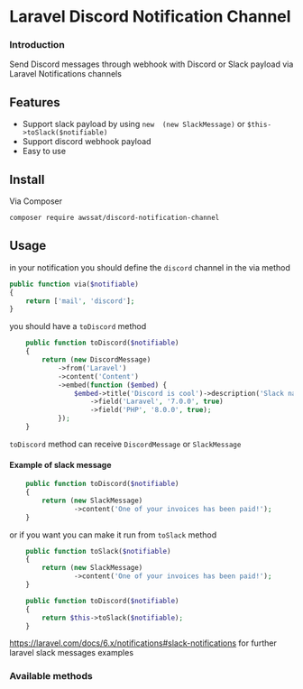 # Laravel Discord Notification Channel 

### Introduction

Send Discord messages through webhook with Discord or Slack payload via Laravel Notifications channels

## Features
- Support slack payload by using `new  (new SlackMessage)` or `$this->toSlack($notifiable)`
- Support discord webhook payload
- Easy to use 

## Install

Via Composer
``` bash
composer require awssat/discord-notification-channel
``` 

## Usage
in your notification you should define the `discord` channel in the via method

```php
public function via($notifiable)
{
    return ['mail', 'discord'];
}
```

you should have a `toDiscord` method

```php
    public function toDiscord($notifiable)
    {
        return (new DiscordMessage)
            ->from('Laravel')
            ->content('Content')
            ->embed(function ($embed) {
                $embed->title('Discord is cool')->description('Slack nah')
                    ->field('Laravel', '7.0.0', true)
                    ->field('PHP', '8.0.0', true);
            });
    }
```

`toDiscord` method can receive `DiscordMessage` or `SlackMessage`

#### Example of slack message

```php
    public function toDiscord($notifiable)
    {
        return (new SlackMessage)
                ->content('One of your invoices has been paid!');
    }
```

or if you want you can make it run from `toSlack` method

```php
    public function toSlack($notifiable)
    {
        return (new SlackMessage)
                ->content('One of your invoices has been paid!');
    }

    public function toDiscord($notifiable)
    {
        return $this->toSlack($notifiable);
    }
```

https://laravel.com/docs/6.x/notifications#slack-notifications for further laravel slack messages examples


### Available methods

